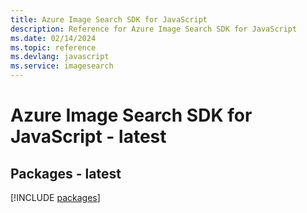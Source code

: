 ```yaml
---
title: Azure Image Search SDK for JavaScript
description: Reference for Azure Image Search SDK for JavaScript
ms.date: 02/14/2024
ms.topic: reference
ms.devlang: javascript
ms.service: imagesearch
---
```

# Azure Image Search SDK for JavaScript - latest
## Packages - latest
[!INCLUDE [packages](image-search-index.md)]